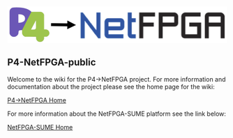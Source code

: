 
![P4-NetFPGA-logo](images/P4-NetFPGA_logo.png)

P4-NetFPGA-public
-----------------

Welcome to the wiki for the P4->NetFPGA project. For more information and documentation about the project please see the home page for the wiki: 

[P4->NetFPGA Home](https://github.com/NetFPGA/P4-NetFPGA-public/wiki)

For more information about the NetFPGA-SUME platform see the link below:

[NetFPGA-SUME Home](https://github.com/NetFPGA/NetFPGA-SUME-public/wiki)


